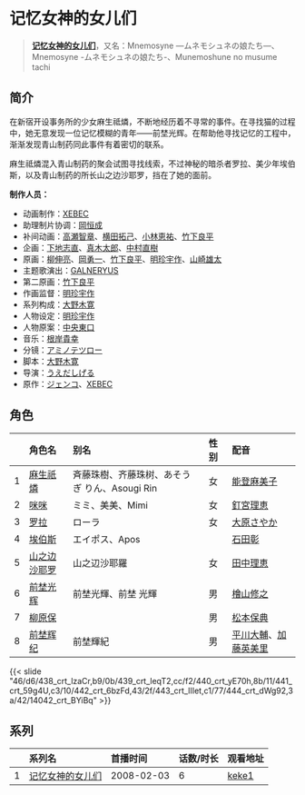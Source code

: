 # 记忆女神的女儿们


> <u>**[记忆女神的女儿们](https://bgm.tv/subject/1257)**</u>，又名：Mnemosyne —ムネモシュネの娘たち—、Mnemosyne -ムネモシュネの娘たち-、Munemoshune no musume tachi

## 简介

在新宿开设事务所的少女麻生祗燐，不断地经历着不寻常的事件。在寻找猫的过程中，她无意发现一位记忆模糊的青年——前埜光辉。在帮助他寻找记忆的工程中，渐渐发现青山制药同此事件有着密切的联系。

麻生祗燐混入青山制药的聚会试图寻找线索，不过神秘的暗杀者罗拉、美少年埃伯斯，以及青山制药的所长山之边沙耶罗，挡在了她的面前。

**制作人员：**
- 动画制作：[XEBEC](https://bgm.tv/person/551)
- 助理制片协调：[岡恒成](https://bgm.tv/person/50622)
- 补间动画：[高瀬智章](https://bgm.tv/person/12641)、[横田拓己](https://bgm.tv/person/13045)、[小林恵祐](https://bgm.tv/person/13576)、[竹下良平](https://bgm.tv/person/25407)
- 企画：[下地志直](https://bgm.tv/person/552)、[真木太郎](https://bgm.tv/person/372)、[中村直樹](https://bgm.tv/person/1994)
- 原画：[柳伸亮](https://bgm.tv/person/12298)、[岡勇一](https://bgm.tv/person/3405)、[竹下良平](https://bgm.tv/person/25407)、[明珍宇作](https://bgm.tv/person/13345)、[山崎雄太](https://bgm.tv/person/25589)
- 主题歌演出：[GALNERYUS](https://bgm.tv/person/16562)
- 第二原画：[竹下良平](https://bgm.tv/person/25407)
- 作画监督：[明珍宇作](https://bgm.tv/person/13345)
- 系列构成：[大野木寛](https://bgm.tv/person/381)
- 人物设定：[明珍宇作](https://bgm.tv/person/13345)
- 人物原案：[中央東口](https://bgm.tv/person/3506)
- 音乐：[根岸貴幸](https://bgm.tv/person/379)
- 分镜：[アミノテツロー](https://bgm.tv/person/590)
- 脚本：[大野木寛](https://bgm.tv/person/381)
- 导演：[うえだしげる](https://bgm.tv/person/502)
- 原作：[ジェンコ](https://bgm.tv/person/220)、[XEBEC](https://bgm.tv/person/551)

## 角色

|     |   角色名   |   别名  | 性别 |  配音  |
|:--- |:------  |:----      |:---  |:--   |
| 1 | [麻生祇燐](https://bgm.tv/character/438) | 斉藤珠樹、齐藤珠树、あそうぎ りん、Asougi Rin | 女 | [能登麻美子](https://bgm.tv/person/3827) |
| 2 | [咪咪](https://bgm.tv/character/439) | ミミ、美美、Mimi | 女 | [釘宮理恵](https://bgm.tv/person/3936) |
| 3 | [罗拉](https://bgm.tv/character/440) | ローラ | 女 | [大原さやか](https://bgm.tv/person/3890) |
| 4 | [埃伯斯](https://bgm.tv/character/441) | エイポス、Apos |  | [石田彰](https://bgm.tv/person/3927) |
| 5 | [山之边沙耶罗](https://bgm.tv/character/442) | 山之辺沙耶羅 | 女 | [田中理恵](https://bgm.tv/person/3862) |
| 6 | [前埜光辉](https://bgm.tv/character/443) | 前埜光輝、前埜 光輝 | 男 | [檜山修之](https://bgm.tv/person/4105) |
| 7 | [柳原保](https://bgm.tv/character/444) |  | 男 | [松本保典](https://bgm.tv/person/3845) |
| 8 | [前埜辉纪](https://bgm.tv/character/14042) | 前埜輝紀 | 男 | [平川大輔](https://bgm.tv/person/4452)、[加藤英美里](https://bgm.tv/person/4850) |

{{< slide "46/d6/438_crt_lzaCr,b9/0b/439_crt_leqT2,cc/f2/440_crt_yE70h,8b/11/441_crt_59g4U,c3/10/442_crt_6bzFd,43/2f/443_crt_lIIet,c1/77/444_crt_dWg92,3a/42/14042_crt_BYiBq" >}}

## 系列

|     | 系列名      | 首播时间       | 话数/时长 | 观看地址                                                    |
| :-- | :------- | :--------- | :---- | :------------------------------------------------------ |
| 1   |[记忆女神的女儿们](https://bgm.tv/subject/1257)| 2008-02-03 | 6     | [keke1](https://www.keke1.app/play/20048-4-135357.html) |



